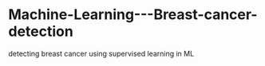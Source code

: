 # Machine-Learning---Breast-cancer-detection
detecting breast cancer using supervised learning in ML
